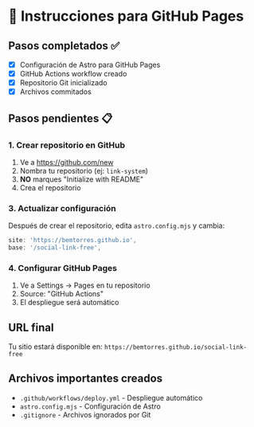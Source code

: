 # 🚀 Instrucciones para GitHub Pages

## Pasos completados ✅
- [x] Configuración de Astro para GitHub Pages
- [x] GitHub Actions workflow creado
- [x] Repositorio Git inicializado
- [x] Archivos commitados

## Pasos pendientes 📋

### 1. Crear repositorio en GitHub
1. Ve a https://github.com/new
2. Nombra tu repositorio (ej: `link-system`)
3. **NO** marques "Initialize with README"
4. Crea el repositorio

### 3. Actualizar configuración
Después de crear el repositorio, edita `astro.config.mjs` y cambia:
```javascript
site: 'https://bemtorres.github.io',
base: '/social-link-free',
```

### 4. Configurar GitHub Pages
1. Ve a Settings → Pages en tu repositorio
2. Source: "GitHub Actions"
3. El despliegue será automático

## URL final
Tu sitio estará disponible en:
`https://bemtorres.github.io/social-link-free`

## Archivos importantes creados
- `.github/workflows/deploy.yml` - Despliegue automático
- `astro.config.mjs` - Configuración de Astro
- `.gitignore` - Archivos ignorados por Git
